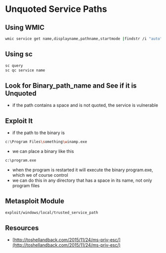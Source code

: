 # Unquoted Service Paths

## Using WMIC

```bash
wmic service get name,displayname,pathname,startmode |findstr /i "auto" |findstr /i /v "c:\windows\\" |findstr /i /v """
```

## Using sc

```bash
sc query
sc qc service name
```

## Look for Binary\_path\_name and See if it is Unquoted

* if the path contains a space and is not quoted, the service is vulnerable

## Exploit It

* if the path to the binary is

```bash
c:\Program Files\something\winamp.exe
```

* we can place a binary like this

```bash
c:\program.exe
```

* when the program is restarted it will execute the binary program.exe, which we of course control
* we can do this in any directory that has a space in its name, not only program files

## Metasploit Module

```bash
exploit/windows/local/trusted_service_path
```

## Resources

* [http://toshellandback.com/2015/11/24/ms-priv-esc/](http://toshellandback.com/2015/11/24/ms-priv-esc/)

